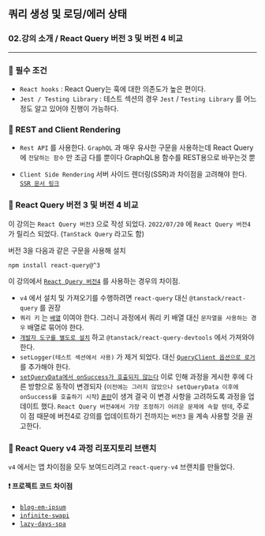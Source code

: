 ## 쿼리 생성 및 로딩/에러 상태
### 02.강의 소개  / React Query 버전 3 및 버전 4 비교
---------------------------------------------

### 📌 필수 조건

- `React hooks` : React Query는 훅에 대한 의존도가 높은 편이다.
- `Jest / Testing Library` : 테스트 섹션의 경우 `Jest` / `Testing Library` 를 어느정도 알고 있어야 진행이 가능하다. 

### 📌 REST and Client Rendering

- `Rest API` 를 사용한다.
`GraphQL` 과 매우 유사한 구문을 사용하는데 React Query에 `전달하는 함수` 만 조금 다를 뿐이다
GraphQL용 함수를 REST용으로 바꾸는것 뿐

- `Client Side Rendering`
서버 사이드 렌더링(SSR)과 차이점을 고려해야 한다.
[`SSR 문서 링크`]

### 📌 React Query 버전 3 및 버전 4 비교

이 강의는 `React Query 버전3` 으로 작성 되었다.
`2022/07/20` 에 `React Query 버전4` 가 릴리스 되었다. (`TanStack Query` 라고도 함)

버전 3을 다음과 같은 구문을 사용해 설치
```
npm install react-query@^3
```

이 강의에서 [`React Query 버전4`] 를 사용하는 경우의 차이점.
- `v4` 에서 설치 및 가져오기를 수행하려면 `react-query` 대신 `@tanstack/react-query` 를 권장
- `쿼리 키` 는 [`배열`] 이여야 한다. 그러니 과정에서 쿼리 키 배열 대신 `문자열을 사용하는 경우` 배열로 묶어야 한다.
- [`개발자 도구를 별도로 설치`] 하고 `@tanstack/react-query-devtools` 에서 가져와야 한다.
- `setLogger(테스트 섹션에서 사용)` 가 제거 되었다. 대신 [`QueryClient 옵션으로 로거`] 를 추가해야 한다.
- [`setQueryData에서 onSuccess가 호출되지 않는다`] 이로 인해 과정을 게시한 후에 다른 방향으로 동작이 변경되자 (`이전에는 그러지 않았으나 setQueryData 이후에 onSuccess를 호출하기 시작`) [`혼란`]이 생겨 결국 이 변경 사항을 고려하도록 과정을 업데이트 했다. 
`React Query 버전4에서 가장 조정하기 어려운 문제에 속할 텐데`, 주로 이 점 때문에 버전4로 강의를 업데이트하기 전까지는 `버전3` 을 계속 사용할 것을 권고한다.

### 📌 React Query v4 과정 리포지토리 브랜치

`v4` 에서는 앱 차이점을 모두 보여드리려고 `react-query-v4` 브랜치를 만들었다.

#### ❗️ 프로젝트 코드 차이점
- [`blog-em-ipsum`]
- [`infinite-swapi`]
- [`lazy-days-spa`]

[`SSR 문서 링크`]: https://tanstack.com/query/latest/docs/react/guides/ssr?from=reactQueryV3&original=https%3A%2F%2Ftanstack.com%2Fquery%2Fv3%2Fdocs%2Fguides%2Fssr

[`React Query 버전4`]: https://tanstack.com/query/v4/docs/react/guides/migrating-to-react-query-4#breaking-changes

[`배열`]: https://tanstack.com/query/v4/docs/react/guides/migrating-to-react-query-4#query-keys-and-mutation-keys-need-to-be-an-array

[`개발자 도구를 별도로 설치`]: https://tanstack.com/query/v4/docs/react/devtools

[`QueryClient 옵션으로 로거`]: https://tanstack.com/query/v4/docs/react/guides/migrating-to-react-query-4#setlogger-is-removed

[`setQueryData에서 onSuccess가 호출되지 않는다`]: https://tanstack.com/query/v4/docs/react/guides/migrating-to-react-query-4#onsuccess-is-no-longer-called-from-setquerydata

[`혼란`]: https://tanstack.com/query/v4/docs/react/guides/migrating-to-react-query-4#onsuccess-is-no-longer-called-from-setquerydata

[`blog-em-ipsum`]: https://github.com/bonnie/udemy-REACT-QUERY/pull/15/commits/716636de7e49920f8c2e365cf2e7f74dfd81681e

[`infinite-swapi`]: https://github.com/bonnie/udemy-REACT-QUERY/pull/15/commits/e3f9e708fa1858e32762595b57f94d26a24e2058

[`lazy-days-spa`]: https://github.com/bonnie/udemy-REACT-QUERY/pull/15/commits/195286d61c506bae85d3e217319b92c35c3d58a7

